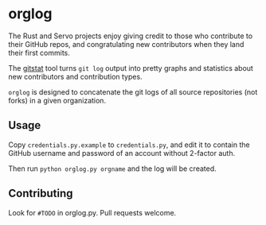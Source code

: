 # orglog

The Rust and Servo projects enjoy giving credit to those who contribute to
their GitHub repos, and congratulating new contributors when they land their
first commits. 

The [gitstat](https://github.com/youknowone/gitstat) tool turns `git log`
output into pretty graphs and statistics about new contributors and
contribution types. 

`orglog` is designed to concatenate the git logs of all source repositories
(not forks) in a given organization.

## Usage

Copy `credentials.py.example` to `credentials.py`, and edit it to contain the
GitHub username and password of an account without 2-factor auth. 

Then run `python orglog.py orgname` and the log will be created. 

## Contributing

Look for `#TODO` in orglog.py. Pull requests welcome.

